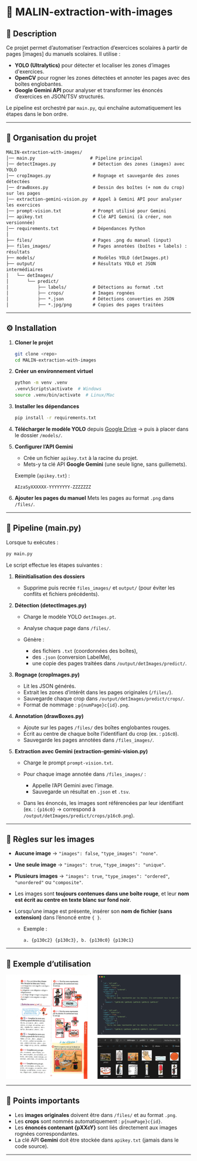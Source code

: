 # 📘 MALIN-extraction-with-images

## 🚀 Description

Ce projet permet d’automatiser l’extraction d’exercices scolaires à partir de pages [images] du manuels scolaires.
Il utilise :

* **YOLO (Ultralytics)** pour détecter et localiser les zones d’images d'exercices.
* **OpenCV** pour rogner les zones détectées et annoter les pages avec des boîtes englobantes.
* **Google Gemini API** pour analyser et transformer les énoncés d’exercices en JSON/TSV structurés.

Le pipeline est orchestré par `main.py`, qui enchaîne automatiquement les étapes dans le bon ordre.

---

## 📂 Organisation du projet

```
MALIN-extraction-with-images/
│── main.py                     # Pipeline principal
│── detectImages.py              # Détection des zones (images) avec YOLO
│── cropImages.py                # Rognage et sauvegarde des zones détectées
│── drawBoxes.py                 # Dessin des boîtes (+ nom du crop) sur les pages
│── extraction-gemini-vision.py  # Appel à Gemini API pour analyser les exercices
│── prompt-vision.txt            # Prompt utilisé pour Gemini
│── apikey.txt                   # Clé API Gemini (à créer, non versionnée)
│── requirements.txt             # Dépendances Python
│
├── files/                       # Pages .png du manuel (input)
├── files_images/                # Pages annotées (boîtes + labels) : résultats
├── models/                      # Modèles YOLO (detImages.pt)
├── output/                      # Résultats YOLO et JSON intermédiaires
│   └── detImages/
│       └── predict/
│           ├── labels/          # Détections au format .txt
│           ├── crops/           # Images rognées
│           ├── *.json           # Détections converties en JSON
│           ├── *.jpg/png        # Copies des pages traitées
```

---

## ⚙️ Installation

1. **Cloner le projet**

   ```bash
   git clone <repo>
   cd MALIN-extraction-with-images
   ```

2. **Créer un environnement virtuel**

   ```bash
   python -m venv .venv
   .venv\Scripts\activate  # Windows
   source .venv/bin/activate  # Linux/Mac
   ```

3. **Installer les dépendances**

   ```bash
   pip install -r requirements.txt
   ```

4. **Télécharger le modèle YOLO** depuis [Google Drive](https://drive.google.com/drive/folders/1r4WGDN_AQkzw3PIK1GcmJcr4tXBWTKzC?usp=sharing)
   → puis à placer dans le dossier `/models/`.

5. **Configurer l’API Gemini**

   * Crée un fichier `apikey.txt` à la racine du projet.
   * Mets-y ta clé API **Google Gemini** (une seule ligne, sans guillemets).

   Exemple (`apikey.txt`) :

   ```
   AIzaSyXXXXXX-YYYYYYYY-ZZZZZZZ
   ```

6. **Ajouter les pages du manuel**
   Mets les pages au format `.png` dans `/files/`.

---

## 🔄 Pipeline (main.py)

Lorsque tu exécutes :

```bash
py main.py
```

Le script effectue les étapes suivantes :

1. **Réinitialisation des dossiers**

   * Supprime puis recrée `files_images/` et `output/` (pour éviter les conflits et fichiers précédents).

2. **Détection (detectImages.py)**

   * Charge le modèle YOLO `detImages.pt`.
   * Analyse chaque page dans `/files/`.
   * Génère :

     * des fichiers `.txt` (coordonnées des boîtes),
     * des `.json` (conversion LabelMe),
     * une copie des pages traitées dans `/output/detImages/predict/`.

3. **Rognage (cropImages.py)**

   * Lit les JSON générés.
   * Extrait les zones d’intérêt dans les pages originales (`/files/`).
   * Sauvegarde chaque crop dans `/output/detImages/predict/crops/`.
   * Format de nommage : `p{numPage}c{id}.png`.

4. **Annotation (drawBoxes.py)**

   * Ajoute sur les pages `/files/` des boîtes englobantes rouges.
   * Écrit au centre de chaque boîte l’identifiant du crop (ex. : `p16c0`).
   * Sauvegarde les pages annotées dans `/files_images/`.

5. **Extraction avec Gemini (extraction-gemini-vision.py)**

   * Charge le prompt `prompt-vision.txt`.
   * Pour chaque image annotée dans `/files_images/` :

     * Appelle l’API Gemini avec l’image.
     * Sauvegarde un résultat en `.json` et `.tsv`.
   * Dans les énoncés, les images sont référencées par leur identifiant (ex. : `{p16c0}` → correspond à `/output/detImages/predict/crops/p16c0.png`).

---

## 📸 Règles sur les images

* **Aucune image** → `"images": false`, `"type_images": "none"`.
* **Une seule image** → `"images": true`, `"type_images": "unique"`.
* **Plusieurs images** → `"images": true`, `"type_images": "ordered"`, `"unordered"` ou `"composite"`.
* Les images sont **toujours contenues dans une boîte rouge**, et leur **nom est écrit au centre en texte blanc sur fond noir**.
* Lorsqu’une image est présente, insérer son **nom de fichier (sans extension)** dans l’énoncé entre `{ }`.

  * Exemple :

    ```
    a. {p130c2} {p130c3}, b. {p130c0} {p130c1}
    ```

---

## 📝 Exemple d’utilisation

![Exemple d’extraction](exemple_demo.png)

---

## 🔑 Points importants

* Les **images originales** doivent être dans `/files/` et au format `.png`.
* Les **crops** sont nommés automatiquement : `p{numPage}c{id}`.
* Les **énoncés contenant {pXXcY}** sont liés directement aux images rognées correspondantes.
* La clé API **Gemini** doit être stockée dans `apikey.txt` (jamais dans le code source).

---

